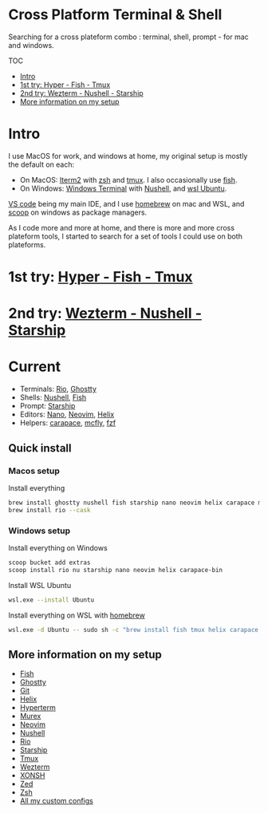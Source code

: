 # Cross Platform Terminal & Shell <!-- omit in toc -->
Searching for a cross plateform combo : terminal, shell, prompt - for mac and windows.

TOC
- [Intro](#intro)
- [1st try: Hyper - Fish - Tmux](#1st-try-hyper---fish---tmux)
- [2nd try: Wezterm - Nushell - Starship](#2nd-try-wezterm---nushell---starship)
- [More information on my setup](#more-information-on-my-setup)

# Intro

I use MacOS for work, and windows at home, my original setup is mostly the default on each:

- On MacOS: [Iterm2](https://iterm2.com/) with [zsh](https://www.zsh.org/) and [tmux](https://github.com/tmux/tmux/wiki). I also occasionally use [fish](https://fishshell.com/).
- On Windows: [Windows Terminal](https://aka.ms/terminal) with [Nushell](https://www.nushell.sh/), and [wsl Ubuntu](https://ubuntu.com/desktop/wsl).

[VS code](https://code.visualstudio.com/) being my main IDE, and I use [homebrew](https://brew.sh/) on mac and WSL, and [scoop](https://scoop.sh/) on windows as package managers.

As I code more and more at home, and there is more and more cross plateform tools, I started to search for a set of tools I could use on both plateforms.

# 1st try: [Hyper - Fish - Tmux](./1st_try.md)

# 2nd try: [Wezterm - Nushell - Starship](./2nd_try.md)

# Current

- Terminals: [Rio](https://raphamorim.io/rio/), [Ghostty](https://ghostty.org)
- Shells: [Nushell](https://www.nushell.sh/), [Fish](https://fishshell.com/)
- Prompt: [Starship](https://starship.rs/)
- Editors: [Nano](https://www.nano-editor.org/), [Neovim](https://neovim.io/), [Helix](https://helix-editor.com/)
- Helpers: [carapace](https://carapace.sh/), [mcfly](https://github.com/cantino/mcfly), [fzf](https://github.com/junegunn/fzf)

## Quick install

### Macos setup

Install everything

```sh
brew install ghostty nushell fish starship nano neovim helix carapace mcfly fzf
brew install rio --cask
```

### Windows setup

Install everything on Windows

```sh
scoop bucket add extras
scoop install rio nu starship nano neovim helix carapace-bin
```

Install WSL Ubuntu
```sh
wsl.exe --install Ubuntu
```

Install everything on WSL with [homebrew](https://brew.sh/)
```sh
wsl.exe -d Ubuntu -- sudo sh -c "brew install fish tmux helix carapace mcfly fzf"
```

## More information on my setup

- [Fish](./advanced_configs/fish.md)
- [Ghostty](./advanced_configs/ghostty.md)
- [Git](./advanced_configs/git.md)
- [Helix](./advanced_configs/helix.md)
- [Hyperterm](./advanced_configs/hyperterm.md)
- [Murex](./advanced_configs/murex.md)
- [Neovim](./advanced_configs/neovim.md)
- [Nushell](./advanced_configs/nushell.md)
- [Rio](./advanced_configs/rio.md)
- [Starship](./advanced_configs/starship.md)
- [Tmux](./advanced_configs/tmux.md)
- [Wezterm](./advanced_configs/wezterm.md)
- [XONSH](./advanced_configs/xonsh.md)
- [Zed](./advanced_configs/zed.md)
- [Zsh](./advanced_configs/zsh.md)
- [All my custom configs](./assets/)
